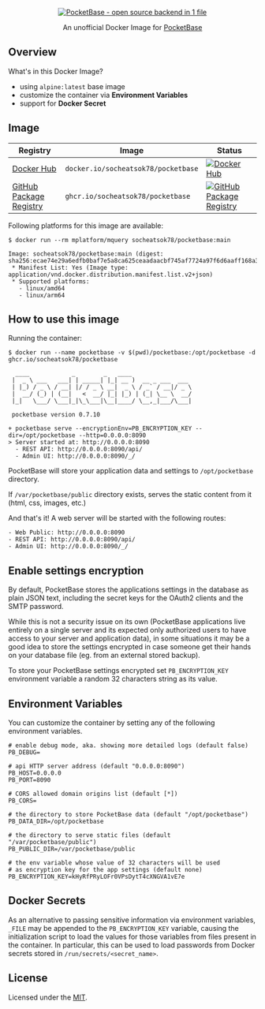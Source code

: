 <p align="center">
    <a href="https://pocketbase.io" target="_blank" rel="noopener">
        <img src="https://i.imgur.com/ZfD4BHO.png" alt="PocketBase - open source backend in 1 file" />
    </a>
</p>

<p align="center">
    An unofficial Docker Image for <a href="https://github.com/pocketbase/pocketbase">PocketBase</a>
</p>

## Overview

What's in this Docker Image?

- using `alpine:latest` base image
- customize the container via **Environment Variables**
- support for **Docker Secret**

## Image

| Registry                                                                                               | Image                               | Status                                                               |
| ------------------------------------------------------------------------------------------------------ | ----------------------------------- | -------------------------------------------------------------------- |
| [Docker Hub](https://hub.docker.com/r/socheatsok78/pocketbase)                                         | `docker.io/socheatsok78/pocketbase` | [![Docker Hub][badge-docker-hub]][workflows-docker-hub]              |
| [GitHub Package Registry](https://github.com/socheatsok78/docker-pocketbase/pkgs/container/pocketbase) | `ghcr.io/socheatsok78/pocketbase`   | [![GitHub Package Registry][badge-github-pkg]][workflows-github-pkg] |

Following platforms for this image are available:

```
$ docker run --rm mplatform/mquery socheatsok78/pocketbase:main

Image: socheatsok78/pocketbase:main (digest: sha256:ecae74e29a6edfb0baf7e5a8ca625ceaadaacbf745af7724a97f6d6aaff168a3)
 * Manifest List: Yes (Image type: application/vnd.docker.distribution.manifest.list.v2+json)
 * Supported platforms:
   - linux/amd64
   - linux/arm64
```

## How to use this image

Running the container:

```
$ docker run --name pocketbase -v $(pwd)/pocketbase:/opt/pocketbase -d ghcr.io/socheatsok78/pocketbase

  ____            _        _   ____
 |  _ \ ___   ___| | _____| |_| __ )  __ _ ___  ___
 | |_) / _ \ / __| |/ / _ \ __|  _ \ / _` / __|/ _ \
 |  __/ (_) | (__|   <  __/ |_| |_) | (_| \__ \  __/
 |_|   \___/ \___|_|\_\___|\__|____/ \__,_|___/\___|

 pocketbase version 0.7.10

+ pocketbase serve --encryptionEnv=PB_ENCRYPTION_KEY --dir=/opt/pocketbase --http=0.0.0.0:8090
> Server started at: http://0.0.0.0:8090
  - REST API: http://0.0.0.0:8090/api/
  - Admin UI: http://0.0.0.0:8090/_/
```

PocketBase will store your application data and settings to `/opt/pocketbase` directory.

If `/var/pocketbase/public` directory exists, serves the static content from it (html, css, images, etc.)

And that's it! A web server will be started with the following routes:

```
- Web Public: http://0.0.0.0:8090
- REST API: http://0.0.0.0:8090/api/
- Admin UI: http://0.0.0.0:8090/_/
```

## Enable settings encryption

By default, PocketBase stores the applications settings in the database as plain JSON text, including the secret keys for the OAuth2 clients and the SMTP password.

While this is not a security issue on its own (PocketBase applications live entirely on a single server and its expected only authorized users to have access to your server and application data), in some situations it may be a good idea to store the settings encrypted in case someone get their hands on your database file (eg. from an external stored backup).

To store your PocketBase settings encrypted set `PB_ENCRYPTION_KEY` environment variable a random 32 characters string as its value.

## Environment Variables

You can customize the container by setting any of the following environment variables.

```env
# enable debug mode, aka. showing more detailed logs (default false)
PB_DEBUG=

# api HTTP server address (default "0.0.0.0:8090")
PB_HOST=0.0.0.0
PB_PORT=8090

# CORS allowed domain origins list (default [*])
PB_CORS=

# the directory to store PocketBase data (default "/opt/pocketbase")
PB_DATA_DIR=/opt/pocketbase

# the directory to serve static files (default "/var/pocketbase/public")
PB_PUBLIC_DIR=/var/pocketbase/public

# the env variable whose value of 32 characters will be used
# as encryption key for the app settings (default none)
PB_ENCRYPTION_KEY=kHyRfPRyLOFr0VPsDytT4cXNGVA1vE7e
```

## Docker Secrets

As an alternative to passing sensitive information via environment variables, `_FILE` may be appended to the `PB_ENCRYPTION_KEY` variable, causing the initialization script to load the values for those variables from files present in the container. In particular, this can be used to load passwords from Docker secrets stored in `/run/secrets/<secret_name>`.

## License

Licensed under the [MIT](LICENSE).

[badge-docker-hub]: https://github.com/socheatsok78/docker-pocketbase/actions/workflows/docker-hub.yml/badge.svg
[workflows-docker-hub]: https://github.com/socheatsok78/docker-pocketbase/actions/workflows/docker-hub.yml
[badge-github-pkg]: https://github.com/socheatsok78/docker-pocketbase/actions/workflows/github-pkg.yml/badge.svg
[workflows-github-pkg]: https://github.com/socheatsok78/docker-pocketbase/actions/workflows/github-pkg.yml
